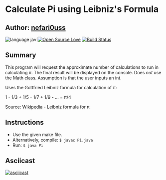 # Calculate Pi using Leibniz's Formula

## Author: [nefari0uss](https://www.github.com/nefari0uss)

![language jav](https://img.shields.io/badge/language-Java-blue.svg "Language Java")
[![Open Source Love](https://badges.frapsoft.com/os/mit/mit.svg?v=102)](https://github.com/ellerbrock/open-source-badge/)
[![Build Status](https://travis-ci.org/Nefari0uss/calculate-pi.svg?branch=master)](https://travis-ci.org/Nefari0uss/calculate-pi)

## Summary
This program will request the approximate number of calculations to run in calculating π. The final result will be displayed on the console. Does *not* use the Math class. Assumption is that the user inputs an int. 
 

 Uses the Gottfried Leibniz formula for calculation of π:

 1 -  1/3  + 1/5 - 1/7 + 1/9 - ... = π/4
 
Source: [Wikipedia](https://en.wikipedia.org/wiki/Leibniz_formula_for_π) - Leibniz formula for π


## Instructions
* Use the given make file.
* Alternatively, compile: `$ javac Pi.java`
* Run: `$ java Pi` 


## Asciicast
[![asciicast](https://asciinema.org/a/98556.png)](https://asciinema.org/a/98556)
